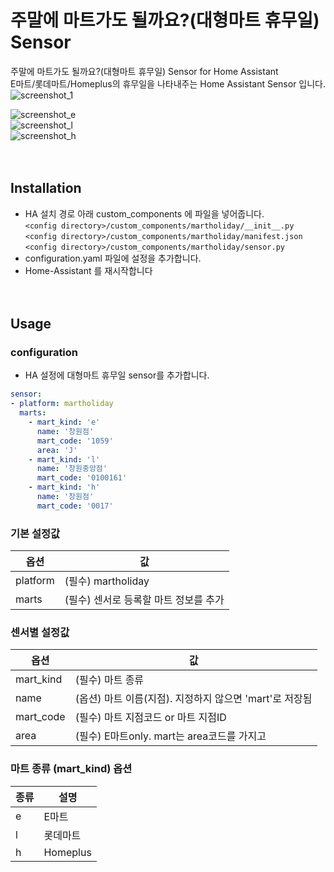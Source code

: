 # 주말에 마트가도 될까요?(대형마트 휴무일) Sensor
주말에 마트가도 될까요?(대형마트 휴무일) Sensor for Home Assistant<br>
E마트/롯데마트/Homeplus의 휴무일을 나타내주는 Home Assistant Sensor 입니다.<br>
![screenshot_1](https://github.com/miumida/martholiday/blob/master/Screenshot_1.png)<br>

![screenshot_e](https://github.com/miumida/martholiday/blob/master/Screenshot_e.png)<br>
![screenshot_l](https://github.com/miumida/martholiday/blob/master/Screenshot_l.png)<br>
![screenshot_h](https://github.com/miumida/martholiday/blob/master/Screenshot_h.png)<br>
<br><br>
## Installation
- HA 설치 경로 아래 custom_components 에 파일을 넣어줍니다.<br>
  `<config directory>/custom_components/martholiday/__init__.py`<br>
  `<config directory>/custom_components/martholiday/manifest.json`<br>
  `<config directory>/custom_components/martholiday/sensor.py`<br>
- configuration.yaml 파일에 설정을 추가합니다.<br>
- Home-Assistant 를 재시작합니다<br>
<br><br>
## Usage
### configuration
- HA 설정에 대형마트 휴무일 sensor를 추가합니다.<br>
```yaml
sensor:
- platform: martholiday
  marts:
    - mart_kind: 'e'
      name: '창원점'
      mart_code: '1059'
      area: 'J'
    - mart_kind: 'l'
      name: '창원중앙점'
      mart_code: '0100161'
    - mart_kind: 'h'
      name: '창원점'
      mart_code: '0017'
```
### 기본 설정값

|옵션|값|
|--|--|
|platform| (필수) martholiday |
|marts| (필수) 센서로 등록할 마트 정보를 추가 |


### 센서별 설정값

|옵션|값|
|--|--|
|mart_kind| (필수) 마트 종류 |
|name| (옵션) 마트 이름(지점). 지정하지 않으면 'mart'로 저장됨 |
|mart_code| (필수) 마트 지점코드 or 마트 지점ID |
|area| (필수) E마트only. mart는 area코드를 가지고  |


### 마트 종류 (mart_kind) 옵션

|종류|설명|
|--|--|
|e|E마트|
|l|롯데마트|
|h|Homeplus|
